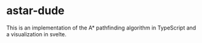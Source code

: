 # astar-dude

This is an implementation of the A* pathfinding algorithm in TypeScript and a visualization in svelte.
